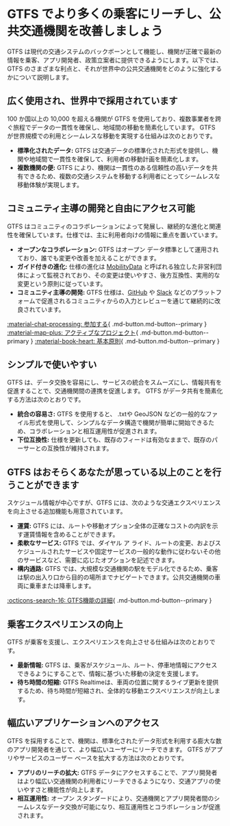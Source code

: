 # GTFS でより多くの乗客にリーチし、公共交通機関を改善しましょう
GTFS は現代の交通システムのバックボーンとして機能し、機関が正確で最新の情報を乗客、アプリ開発者、政策立案者に提供できるようにします。以下では、GTFS のさまざまな利点と、それが世界中の公共交通機関をどのように強化するかについて説明します。

## 広く使用され、世界中で採用されています

100 か国以上の 10,000 を超える機関が GTFS を使用しており、複数事業者を跨ぐ旅程でデータの一貫性を確保し、地域間の移動を簡素化しています。 GTFS が世界規模での利用とシームレスな移動を実現する仕組みは次のとおりです。

- **標準化されたデータ:** GTFS は交通データの標準化された形式を提供し、機関や地域間で一貫性を確保して、利用者の移動計画を簡素化します。
- **複数機関の便:** GTFS により、機関は一貫性のある信頼性の高いデータを共有できるため、複数の交通システムを移動する利用者にとってシームレスな移動体験が実現します。

## コミュニティ主導の開発と自由にアクセス可能

GTFS はコミュニティのコラボレーションによって発展し、継続的な進化と関連性を確保しています。仕様では、主に利用者向けの情報に重点を置いています。

- **オープンなコラボレーション:** GTFS はオープン データ標準として運用されており、誰でも変更や改善を加えることができます。
- **ガイド付きの進化:** 仕様の進化は [MobilityData](https://mobilitydata.org/) と呼ばれる独立した非営利団体によって監視されており、その変更は使いやすさ、後方互換性、実用的な変更という原則に従っています。 
- **コミュニティ主導の開発:** GTFS 仕様は、[GitHub](https://github.com/google/transit) や [Slack](https://share.mobilitydata.org/slack) などのプラットフォームで促進されるコミュニティからの入力とレビューを通じて継続的に改良されています。

[:material-chat-processing: 参加する](../../community/get_involved){ .md-button.md-button--primary }
[:material-map-plus: アクティブなプロジェクト](../../community/get_involved/#active-projects){ .md-button.md-button--primary }
[:material-book-heart: 基本原則](../../community/governance/gtfs_schedule_amendment_process/#guiding-principles){ .md-button.md-button--primary }

## シンプルで使いやすい

GTFS は、データ交換を容易にし、サービスの統合をスムーズにし、情報共有を促進することで、交通機関間の連携を促進します。 GTFS がデータ共有を簡素化する方法は次のとおりです。

- **統合の容易さ:** GTFS を使用すると、 .txtや GeoJSON などの一般的なファイル形式を使用して、シンプルなデータ構造で機関が簡単に開始できるため、コラボレーションと相互運用性が促進されます。
- **下位互換性:** 仕様を更新しても、既存のフィードは有効なままで、既存のパーサーとの互換性が維持されます。

## GTFS はおそらくあなたが思っている以上のことを行うことができます

スケジュール情報が中心ですが、GTFS には、次のような交通エクスペリエンスを向上させる追加機能も用意されています。

- **運賃:** GTFS には、ルートや移動オプション全体の正確なコストの内訳を示す運賃情報を含めることができます。
- **柔軟なサービス:** GTFS では、ダイヤル ア ライド、ルートの変更、およびスケジュールされたサービスや固定サービスの一般的な動作に従わないその他のサービスなど、需要に応じたオプションを記述できます。
- **構内通路:** GTFS では、大規模な交通機関の駅をモデル化できるため、乗客は駅の出入り口から目的の場所までナビゲートできます。公共交通機関の車両に乗車または降車します。

[:octicons-search-16: GTFS機能の詳細](../機能/overview){ .md-button.md-button--primary }

## 乗客エクスペリエンスの向上

GTFS が乗客を支援し、エクスペリエンスを向上させる仕組みは次のとおりです。

- **最新情報:** GTFS は、乗客がスケジュール、ルート、停車地情報にアクセスできるようにすることで、情報に基づいた移動の決定を支援します。
- **待ち時間の短縮:** GTFS Realtimeは、車両の位置に関するライブ更新を提供するため、待ち時間が短縮され、全体的な移動エクスペリエンスが向上します。

## 幅広いアプリケーションへのアクセス

GTFS を採用することで、機関は、標準化されたデータ形式を利用する膨大な数のアプリ開発者を通じて、より幅広いユーザーにリーチできます。 GTFS がアプリやサービスのユーザー ベースを拡大する方法は次のとおりです。

- **アプリのリーチの拡大:** GTFS データにアクセスすることで、アプリ開発者はより幅広い交通機関の利用者にリーチできるようになり、交通アプリの使いやすさと機能性が向上します。
- **相互運用性:** オープン スタンダードにより、交通機関とアプリ開発者間のシームレスなデータ交換が可能になり、相互運用性とコラボレーションが促進されます。
